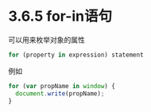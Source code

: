 # 3.6.5 for-in语句

可以用来枚举对象的属性

``` js .line-numbers
for (property in expression) statement
```

例如

``` js .line-numbers
for (var propName in window) {
  document.write(propName);
}
```
